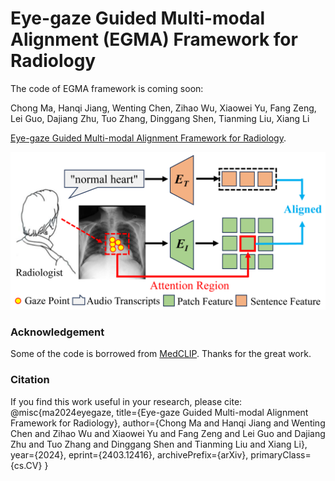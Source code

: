 # Eye-gaze Guided Multi-modal Alignment (EGMA) Framework for Radiology

The code of EGMA framework is coming soon:

Chong Ma, Hanqi Jiang, Wenting Chen, Zihao Wu, Xiaowei Yu, Fang Zeng, Lei Guo, Dajiang Zhu, Tuo Zhang, Dinggang Shen, Tianming Liu, Xiang Li

[Eye-gaze Guided Multi-modal Alignment Framework for Radiology](https://arxiv.org/abs/2403.12416).

<div align="center">
    <img src="/figs/intro3.png">
</div>


### Acknowledgement
Some of the code is borrowed from [MedCLIP](https://github.com/RyanWangZf/MedCLIP). Thanks for the great work.

### Citation
If you find this work useful in your research, please cite:
@misc{ma2024eyegaze,
      title={Eye-gaze Guided Multi-modal Alignment Framework for Radiology}, 
      author={Chong Ma and Hanqi Jiang and Wenting Chen and Zihao Wu and Xiaowei Yu and Fang Zeng and Lei Guo and Dajiang Zhu and Tuo Zhang and Dinggang Shen and Tianming Liu and Xiang Li},
      year={2024},
      eprint={2403.12416},
      archivePrefix={arXiv},
      primaryClass={cs.CV}
}